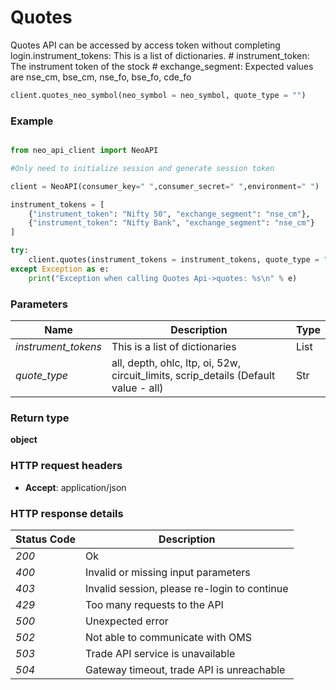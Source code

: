# **Quotes**

Quotes API can be accessed by access token without completing login.instrument_tokens: This is a list of dictionaries.
    # instrument_token: The instrument token of the stock
    # exchange_segment: Expected values are nse_cm, bse_cm, nse_fo, bse_fo, cde_fo
```python
client.quotes_neo_symbol(neo_symbol = neo_symbol, quote_type = "")
```
### Example

```python

from neo_api_client import NeoAPI

#Only need to initialize session and generate session token

client = NeoAPI(consumer_key=" ",consumer_secret=" ",environment=" ")

instrument_tokens = [
    {"instrument_token": "Nifty 50", "exchange_segment": "nse_cm"},
    {"instrument_token": "Nifty Bank", "exchange_segment": "nse_cm"}
]

try:
    client.quotes(instrument_tokens = instrument_tokens, quote_type = "all")
except Exception as e:
    print("Exception when calling Quotes Api->quotes: %s\n" % e)
```

### Parameters

| Name                | Description                                                                         | Type |
|---------------------|-------------------------------------------------------------------------------------|------|
| *instrument_tokens*  | This is a list of dictionaries                                                      | List |
| *quote_type*  | all, depth, ohlc, ltp, oi, 52w, circuit_limits, scrip_details (Default value - all) | Str  |

### Return type

**object**

### HTTP request headers

 - **Accept**: application/json


### HTTP response details
| Status Code | Description                                  |
|-------------|----------------------------------------------|
| *200*       | Ok                                           |
| *400*       | Invalid or missing input parameters          |
| *403*       | Invalid session, please re-login to continue |
| *429*       | Too many requests to the API                 |
| *500*       | Unexpected error                             |
| *502*       | Not able to communicate with OMS             |
| *503*       | Trade API service is unavailable             |
| *504*       | Gateway timeout, trade API is unreachable    |



